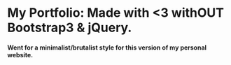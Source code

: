 # My Portfolio: Made with <3 withOUT Bootstrap3 & jQuery.

#### Went for a minimalist/brutalist style for this version of my personal website.
